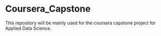 # Coursera_Capstone
This repository will be mainly used for the coursera capstone project for Applied Data Science.
